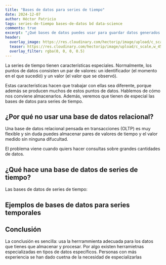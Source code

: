 ```yaml
---
title: "Bases de datos para series de tiempo"
date: 2024-12-07
author: Héctor Patricio
tags: series-de-tiempo bases-de-datos bd data-science
comments: true
excerpt: "¿Qué bases de datos puedes usar para guardar datos generados de manera periódica? Hablemos de por qué es importante escoger la herramienta correcta."
header:
  overlay_image: https://res.cloudinary.com/hectorip/image/upload/c_scale,w_1400/v1736399971/veri-ivanova-p3Pj7jOYvnM-unsplash_cf1uue.jpg
  teaser: https://res.cloudinary.com/hectorip/image/upload/c_scale,w_450/v1736399971/veri-ivanova-p3Pj7jOYvnM-unsplash_cf1uue.jpg
  overlay_filter: rgba(0, 0, 0, 0.5)
---
```


La series de tiempo tienen características especiales. Normalmente, los puntos de datos
consisten un par de valores: un identificador (el momento en el que sucedió) y un valor
(el valor que se observó).

Estas características hacen que trabajar con ellas sea diferente, porque además
se producen muchos de estos puntos de datos. Hablemos de cómo nos conviene almacenarlos.
Además, veremos que tienen de especial las bases de datos para series de tiempo.

## ¿Por qué no usar una base de datos relacional?

Una base de datos relacional pensada en transacciones (OLTP) es muy flexible y sin duda
puedes almacenar pares de valores de tiempo y el valor medido sin ninguna difucultad.

El problema viene cuando quiers hacer consultas sobre grandes cantidades de datos.

## ¿Qué hace una base de datos de series de tiempo?

Las bases de datos de series de tiempo:

## Ejemplos de bases de datos para series temporales

## Conclusión

La conclusión es sencilla: usa la herrrammienta adecuada para los datos que tienes que
almacenar y procesar. Por algo existen herramietnas especializadas en tipos de datos
específicos. Personas con más experiencia se han dado cuetna de la necesidad de
especializarlas
